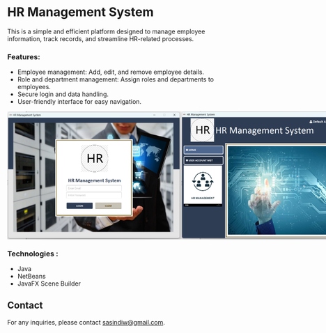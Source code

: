 # HR Management System

This is a simple and efficient platform designed to manage employee information, track records, and streamline HR-related processes. 

### Features:
- Employee management: Add, edit, and remove employee details.
- Role and department management: Assign roles and departments to employees.
- Secure login and data handling.
- User-friendly interface for easy navigation.

<div style="display: flex; justify-content: space-between;">
  <img src="https://github.com/Sasindiw/HRmanagementSystem/blob/main/HR_IMG1.png?raw=true" alt="HR Management System" width="400"/>
  <img src="https://github.com/Sasindiw/HRmanagementSystem/blob/main/HR_IMG2.png?raw=true)" alt="HR Management System 2" width="400"/>
</div>

### Technologies :
- Java
- NetBeans
- JavaFX Scene Builder

## Contact

For any inquiries, please contact [sasindiw@gmail.com](mailto:sasindiw@gmail.com).
